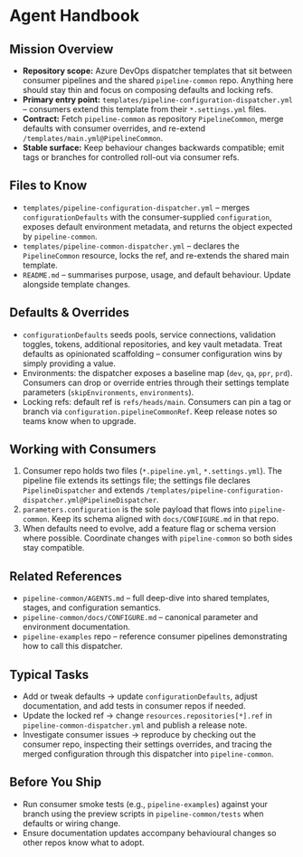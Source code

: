 # Agent Handbook

## Mission Overview
- **Repository scope:** Azure DevOps dispatcher templates that sit between consumer pipelines and the shared `pipeline-common` repo. Anything here should stay thin and focus on composing defaults and locking refs.
- **Primary entry point:** `templates/pipeline-configuration-dispatcher.yml` – consumers extend this template from their `*.settings.yml` files.
- **Contract:** Fetch `pipeline-common` as repository `PipelineCommon`, merge defaults with consumer overrides, and re-extend `/templates/main.yml@PipelineCommon`.
- **Stable surface:** Keep behaviour changes backwards compatible; emit tags or branches for controlled roll-out via consumer refs.

## Files to Know
- `templates/pipeline-configuration-dispatcher.yml` – merges `configurationDefaults` with the consumer-supplied `configuration`, exposes default environment metadata, and returns the object expected by `pipeline-common`.
- `templates/pipeline-common-dispatcher.yml` – declares the `PipelineCommon` resource, locks the ref, and re-extends the shared main template.
- `README.md` – summarises purpose, usage, and default behaviour. Update alongside template changes.

## Defaults & Overrides
- `configurationDefaults` seeds pools, service connections, validation toggles, tokens, additional repositories, and key vault metadata. Treat defaults as opinionated scaffolding – consumer configuration wins by simply providing a value.
- Environments: the dispatcher exposes a baseline map (`dev`, `qa`, `ppr`, `prd`). Consumers can drop or override entries through their settings template parameters (`skipEnvironments`, `environments`).
- Locking refs: default ref is `refs/heads/main`. Consumers can pin a tag or branch via `configuration.pipelineCommonRef`. Keep release notes so teams know when to upgrade.

## Working with Consumers
1. Consumer repo holds two files (`*.pipeline.yml`, `*.settings.yml`). The pipeline file extends its settings file; the settings file declares `PipelineDispatcher` and extends `/templates/pipeline-configuration-dispatcher.yml@PipelineDispatcher`.
2. `parameters.configuration` is the sole payload that flows into `pipeline-common`. Keep its schema aligned with `docs/CONFIGURE.md` in that repo.
3. When defaults need to evolve, add a feature flag or schema version where possible. Coordinate changes with `pipeline-common` so both sides stay compatible.

## Related References
- `pipeline-common/AGENTS.md` – full deep-dive into shared templates, stages, and configuration semantics.
- `pipeline-common/docs/CONFIGURE.md` – canonical parameter and environment documentation.
- `pipeline-examples` repo – reference consumer pipelines demonstrating how to call this dispatcher.

## Typical Tasks
- Add or tweak defaults -> update `configurationDefaults`, adjust documentation, and add tests in consumer repos if needed.
- Update the locked ref -> change `resources.repositories[*].ref` in `pipeline-common-dispatcher.yml` and publish a release note.
- Investigate consumer issues -> reproduce by checking out the consumer repo, inspecting their settings overrides, and tracing the merged configuration through this dispatcher into `pipeline-common`.

## Before You Ship
- Run consumer smoke tests (e.g., `pipeline-examples`) against your branch using the preview scripts in `pipeline-common/tests` when defaults or wiring change.
- Ensure documentation updates accompany behavioural changes so other repos know what to adopt.
